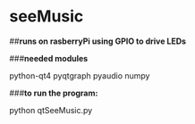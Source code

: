 # seeMusic

##**runs on rasberryPi using GPIO to drive LEDs**

###**needed modules**

   python-qt4 pyqtgraph pyaudio numpy

###**to run the program:**

   python qtSeeMusic.py
